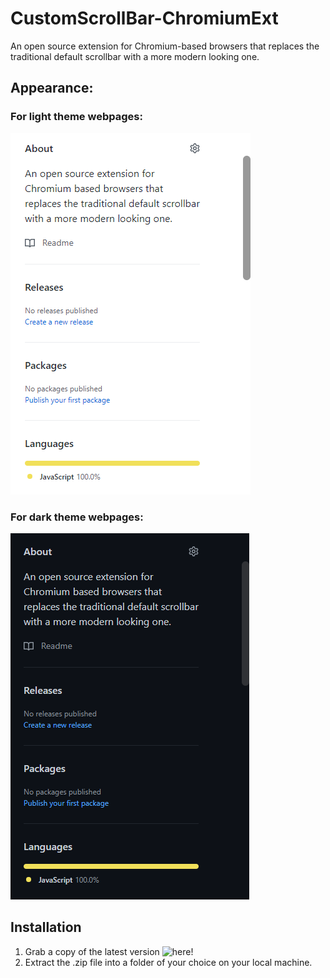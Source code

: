 # CustomScrollBar-ChromiumExt
An open source extension for Chromium-based browsers that replaces the traditional default scrollbar with a more modern looking one.

## Appearance:

### For light theme webpages:

![Light theme](screenshots/light-theme.png)

### For dark theme webpages:

![Dark theme](screenshots/dark-theme.png)

## Installation

1. Grab a copy of the latest version ![here](https://github.com/afk-echo/CustomScrollBar-ChromiumExt/releases)!
2. Extract the .zip file into a folder of your choice on your local machine.
